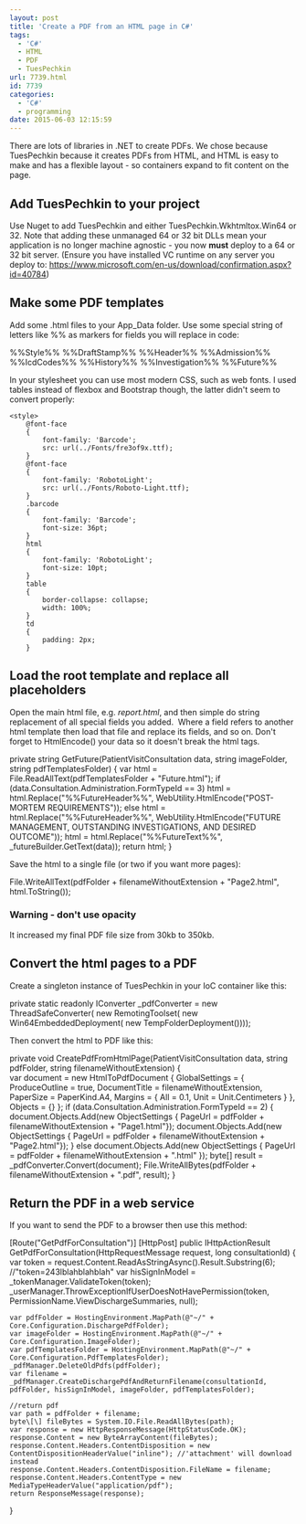 ```yaml
---
layout: post
title: 'Create a PDF from an HTML page in C#'
tags:
  - 'C#'
  - HTML
  - PDF
  - TuesPechkin
url: 7739.html
id: 7739
categories:
  - 'C#'
  - programming
date: 2015-06-03 12:15:59
---
```


There are lots of libraries in .NET to create PDFs. We chose because TuesPechkin because it creates PDFs from HTML, and HTML is easy to make and has a flexible layout - so containers expand to fit content on the page.

Add TuesPechkin to your project
-------------------------------

Use Nuget to add TuesPechkin and either TuesPechkin.Wkhtmltox.Win64 or 32. Note that adding these unmanaged 64 or 32 bit DLLs mean your application is no longer machine agnostic - you now **must** deploy to a 64 or 32 bit server. (Ensure you have installed VC runtime on any server you deploy to: https://www.microsoft.com/en-us/download/confirmation.aspx?id=40784)

Make some PDF templates
-----------------------

Add some .html files to your App_Data folder. Use some special string of letters like %% as markers for fields you will replace in code:

<!doctype html>
<html lang='en'>
<head>
    <meta charset='utf-8' />
    <title>%%Title%%</title>
    <meta name='description' content='%%Title%%' />
    <meta name='author' content='ECCR' />
    %%Style%%   
</head>
<body>
    %%DraftStamp%%
    %%Header%%
    %%Admission%%
    %%IcdCodes%%
    %%History%%
    %%Investigation%%
    %%Future%%
</body>
</html>

In your stylesheet you can use most modern CSS, such as web fonts. I used tables instead of flexbox and Bootstrap though, the latter didn't seem to convert properly:

    <style>
        @font-face
        {
            font-family: 'Barcode';
            src: url(../Fonts/fre3of9x.ttf);
        }
        @font-face
        {
            font-family: 'RobotoLight';
            src: url(../Fonts/Roboto-Light.ttf);
        }
        .barcode
        {
            font-family: 'Barcode';
            font-size: 36pt;
        }
        html
        {
            font-family: 'RobotoLight';
            font-size: 10pt;
        }
        table 
        {
            border-collapse: collapse;
            width: 100%;
        }
        td 
        {
            padding: 2px;
        }

Load the root template and replace all placeholders
---------------------------------------------------

Open the main html file, e.g. _report.html_, and then simple do string replacement of all special fields you added.  Where a field refers to another html template then load that file and replace its fields, and so on. Don't forget to HtmlEncode() your data so it doesn't break the html tags.

private string GetFuture(PatientVisitConsultation data, string imageFolder, string pdfTemplatesFolder)
{
    var html = File.ReadAllText(pdfTemplatesFolder + "Future.html");
    if (data.Consultation.Administration.FormTypeId == 3)
        html = html.Replace("%%FutureHeader%%", WebUtility.HtmlEncode("POST-MORTEM REQUIREMENTS"));
    else
        html = html.Replace("%%FutureHeader%%", WebUtility.HtmlEncode("FUTURE MANAGEMENT, OUTSTANDING INVESTIGATIONS, AND DESIRED OUTCOME"));
    html = html.Replace("%%FutureText%%", _futureBuilder.GetText(data));
    return html;
}

Save the html to a single file (or two if you want more pages):

File.WriteAllText(pdfFolder + filenameWithoutExtension + "Page2.html", html.ToString());

### Warning - don't use opacity

It increased my final PDF file size from 30kb to 350kb.

Convert the html pages to a PDF
-------------------------------

Create a singleton instance of TuesPechkin in your IoC container like this:

private static readonly IConverter _pdfConverter = 
	new ThreadSafeConverter(
		new RemotingToolset<PdfToolset>(
			new Win64EmbeddedDeployment(
			    new TempFolderDeployment())));

Then convert the html to PDF like this:

private void CreatePdfFromHtmlPage(PatientVisitConsultation data, string pdfFolder, string filenameWithoutExtension)
{            
    var document = new HtmlToPdfDocument
    {
        GlobalSettings =
        {
            ProduceOutline = true,
            DocumentTitle = filenameWithoutExtension,
            PaperSize = PaperKind.A4,
            Margins =
            {
                All = 0.1,
                Unit = Unit.Centimeters
            }
        },
        Objects = {}
    };
    if (data.Consultation.Administration.FormTypeId == 2)
    {
        document.Objects.Add(new ObjectSettings { PageUrl = pdfFolder + filenameWithoutExtension + "Page1.html"});
        document.Objects.Add(new ObjectSettings { PageUrl = pdfFolder + filenameWithoutExtension + "Page2.html"});
    }
    else document.Objects.Add(new ObjectSettings { PageUrl = pdfFolder + filenameWithoutExtension + ".html" });
    byte\[\] result = _pdfConverter.Convert(document);
    File.WriteAllBytes(pdfFolder + filenameWithoutExtension + ".pdf", result);
}

Return the PDF in a web service
-------------------------------

If you want to send the PDF to a browser then use this method:

\[Route("GetPdfForConsultation")\]
\[HttpPost\]
public IHttpActionResult GetPdfForConsultation(HttpRequestMessage request, long consultationId)
{
    var token = request.Content.ReadAsStringAsync().Result.Substring(6); //"token=243lblahblahblah"
    var hisSignInModel = _tokenManager.ValidateToken(token);
    _userManager.ThrowExceptionIfUserDoesNotHavePermission(token, PermissionName.ViewDischargeSummaries, null);
            
    var pdfFolder = HostingEnvironment.MapPath(@"~/" + Core.Configuration.DischargePdfFolder);
    var imageFolder = HostingEnvironment.MapPath(@"~/" + Core.Configuration.ImageFolder);
    var pdfTemplatesFolder = HostingEnvironment.MapPath(@"~/" + Core.Configuration.PdfTemplatesFolder);
    _pdfManager.DeleteOldPdfs(pdfFolder);
    var filename = _pdfManager.CreateDischargePdfAndReturnFilename(consultationId, pdfFolder, hisSignInModel, imageFolder, pdfTemplatesFolder);
            
    //return pdf
    var path = pdfFolder + filename;
    byte\[\] fileBytes = System.IO.File.ReadAllBytes(path);
    var response = new HttpResponseMessage(HttpStatusCode.OK);
    response.Content = new ByteArrayContent(fileBytes);
    response.Content.Headers.ContentDisposition = new ContentDispositionHeaderValue("inline"); //'attachment' will download instead
    response.Content.Headers.ContentDisposition.FileName = filename;
    response.Content.Headers.ContentType = new MediaTypeHeaderValue("application/pdf");
    return ResponseMessage(response);        
}